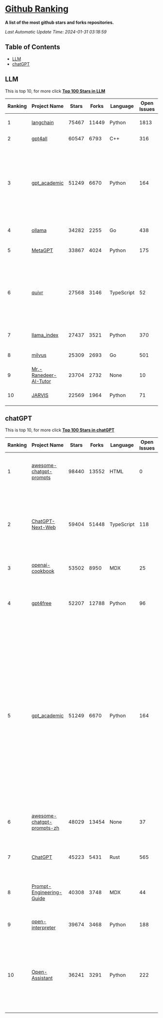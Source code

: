 [Github Ranking](./README.md)
==========

**A list of the most github stars and forks repositories.**

*Last Automatic Update Time: 2024-01-31 03:18:59*

## Table of Contents
 * [LLM](#LLM)
 * [chatGPT](#chatGPT)

## LLM

This is top 10, for more click **[Top 100 Stars in LLM](Top100/LLM.md)**

| Ranking | Project Name | Stars | Forks | Language | Open Issues | Description | Last Commit |
| ------- | ------------ | ----- | ----- | -------- | ----------- | ----------- | ----------- |
| 1 | [langchain](https://github.com/langchain-ai/langchain) | 75467 | 11449 | Python | 1813 | ⚡ Building applications with LLMs through composability ⚡ | 2024-01-31T02:26:38Z |
| 2 | [gpt4all](https://github.com/nomic-ai/gpt4all) | 60547 | 6793 | C++ | 316 | gpt4all: open-source LLM chatbots that you can run anywhere | 2024-01-30T18:44:42Z |
| 3 | [gpt_academic](https://github.com/binary-husky/gpt_academic) | 51249 | 6670 | Python | 164 | 为GPT/GLM等LLM大语言模型提供实用化交互接口，特别优化论文阅读/润色/写作体验，模块化设计，支持自定义快捷按钮&函数插件，支持Python和C++等项目剖析&自译解功能，PDF/LaTex论文翻译&总结功能，支持并行问询多种LLM模型，支持chatglm3等本地模型。接入通义千问, deepseekcoder, 讯飞星火, 文心一言, llama2, rwkv, claude2, moss等。 | 2024-01-29T15:13:41Z |
| 4 | [ollama](https://github.com/ollama/ollama) | 34282 | 2255 | Go | 438 | Get up and running with Llama 2, Mistral, and other large language models locally. | 2024-01-31T01:11:54Z |
| 5 | [MetaGPT](https://github.com/geekan/MetaGPT) | 33867 | 4024 | Python | 175 | 🌟 The Multi-Agent Framework: Given one line Requirement, return PRD, Design, Tasks, Repo | 2024-01-31T02:56:00Z |
| 6 | [quivr](https://github.com/StanGirard/quivr) | 27568 | 3146 | TypeScript | 52 | Your GenAI Second Brain 🧠  A personal productivity assistant (RAG) ⚡️🤖 Chat with your docs (PDF, CSV, ...)  & apps using Langchain, GPT 3.5 / 4 turbo, Private, Anthropic, VertexAI, Ollama, LLMs, that you can share with users !  Local & Private alternative to OpenAI GPTs & ChatGPT powered by retrieval-augmented generation. | 2024-01-30T22:19:32Z |
| 7 | [llama_index](https://github.com/run-llama/llama_index) | 27437 | 3521 | Python | 370 | LlamaIndex (formerly GPT Index) is a data framework for your LLM applications | 2024-01-30T22:48:43Z |
| 8 | [milvus](https://github.com/milvus-io/milvus) | 25309 | 2693 | Go | 501 | A cloud-native vector database, storage for next generation AI applications | 2024-01-31T03:12:51Z |
| 9 | [Mr.-Ranedeer-AI-Tutor](https://github.com/JushBJJ/Mr.-Ranedeer-AI-Tutor) | 23704 | 2732 | None | 10 | A GPT-4 AI Tutor Prompt for customizable personalized learning experiences. | 2023-11-18T21:18:14Z |
| 10 | [JARVIS](https://github.com/microsoft/JARVIS) | 22569 | 1964 | Python | 71 | JARVIS, a system to connect LLMs with ML community. Paper: https://arxiv.org/pdf/2303.17580.pdf | 2024-01-15T03:26:37Z |


## chatGPT

This is top 10, for more click **[Top 100 Stars in chatGPT](Top100/chatGPT.md)**

| Ranking | Project Name | Stars | Forks | Language | Open Issues | Description | Last Commit |
| ------- | ------------ | ----- | ----- | -------- | ----------- | ----------- | ----------- |
| 1 | [awesome-chatgpt-prompts](https://github.com/f/awesome-chatgpt-prompts) | 98440 | 13552 | HTML | 0 | This repo includes ChatGPT prompt curation to use ChatGPT better. | 2024-01-31T01:52:29Z |
| 2 | [ChatGPT-Next-Web](https://github.com/ChatGPTNextWeb/ChatGPT-Next-Web) | 59404 | 51448 | TypeScript | 118 | A cross-platform ChatGPT/Gemini UI (Web / PWA / Linux / Win / MacOS). 一键拥有你自己的跨平台 ChatGPT/Gemini 应用。 | 2024-01-30T13:17:37Z |
| 3 | [openai-cookbook](https://github.com/openai/openai-cookbook) | 53502 | 8950 | MDX | 25 | Examples and guides for using the OpenAI API | 2024-01-30T16:41:35Z |
| 4 | [gpt4free](https://github.com/xtekky/gpt4free) | 52207 | 12788 | Python | 96 | The official gpt4free repository \| various collection of powerful language models | 2024-01-30T07:14:05Z |
| 5 | [gpt_academic](https://github.com/binary-husky/gpt_academic) | 51249 | 6670 | Python | 164 | 为GPT/GLM等LLM大语言模型提供实用化交互接口，特别优化论文阅读/润色/写作体验，模块化设计，支持自定义快捷按钮&函数插件，支持Python和C++等项目剖析&自译解功能，PDF/LaTex论文翻译&总结功能，支持并行问询多种LLM模型，支持chatglm3等本地模型。接入通义千问, deepseekcoder, 讯飞星火, 文心一言, llama2, rwkv, claude2, moss等。 | 2024-01-29T15:13:41Z |
| 6 | [awesome-chatgpt-prompts-zh](https://github.com/PlexPt/awesome-chatgpt-prompts-zh) | 48029 | 13454 | None | 37 | ChatGPT 中文调教指南。各种场景使用指南。学习怎么让它听你的话。 | 2024-01-28T18:24:20Z |
| 7 | [ChatGPT](https://github.com/lencx/ChatGPT) | 45223 | 5431 | Rust | 565 | 🔮 ChatGPT Desktop Application (Mac, Windows and Linux) | 2024-01-29T10:34:14Z |
| 8 | [Prompt-Engineering-Guide](https://github.com/dair-ai/Prompt-Engineering-Guide) | 40308 | 3748 | MDX | 44 | 🐙 Guides, papers, lecture, notebooks and resources for prompt engineering | 2024-01-30T14:19:24Z |
| 9 | [open-interpreter](https://github.com/KillianLucas/open-interpreter) | 39674 | 3468 | Python | 188 | A natural language interface for computers. | 2024-01-31T01:15:30Z |
| 10 | [Open-Assistant](https://github.com/LAION-AI/Open-Assistant) | 36241 | 3291 | Python | 222 | OpenAssistant is a chat-based assistant that understands tasks, can interact with third-party systems, and retrieve information dynamically to do so. | 2024-01-25T15:38:10Z |

